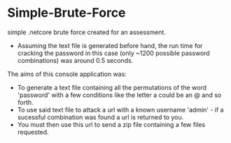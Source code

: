 # Simple-Brute-Force
simple .netcore brute force created for an assessment.

+ Assuming the text file is generated before hand, the run time for cracking the password in this case (only ~1200 possible password combinations) was around 0.5 seconds.

The aims of this console application was:

+ To generate a text file containing all the permutations of the word 'password' with a few conditions like the letter a could 
be an @ and so forth.
+ To use said text file to attack a url with a known username 'admin' - if a sucessful combination was found a url is returned to you.
+ You must then use this url to send a zip file containing a few files requested.
